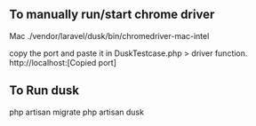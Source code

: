 To manually run/start chrome driver
-------------------------------
Mac
./vendor/laravel/dusk/bin/chromedriver-mac-intel 

copy the port and paste it in DuskTestcase.php > driver function.
http://localhost:[Copied port]

To Run dusk
-----------
php artisan migrate
php artisan dusk
